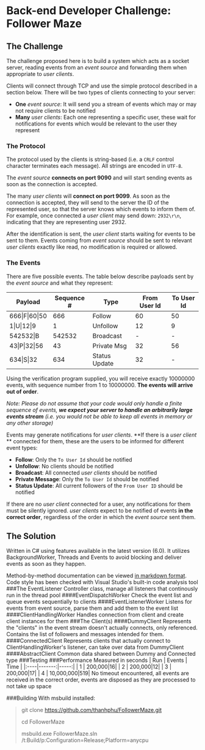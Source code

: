 # Back-end Developer Challenge: Follower Maze

## The Challenge
The challenge proposed here is to build a system which acts as a socket
server, reading events from an *event source* and forwarding them when
appropriate to *user clients*.

Clients will connect through TCP and use the simple protocol described in a
section below. There will be two types of clients connecting to your server:

- **One** *event source*: It will send you a
stream of events which may or may not require clients to be notified
- **Many** *user clients*: Each one representing a specific user,
these wait for notifications for events which would be relevant to the
user they represent

### The Protocol
The protocol used by the clients is string-based (i.e. a `CRLF` control
character terminates each message). All strings are encoded in `UTF-8`.

The *event source* **connects on port 9090** and will start sending
events as soon as the connection is accepted.

The many *user clients* will **connect on port 9099**. As soon
as the connection is accepted, they will send to the server the ID of
the represented user, so that the server knows which events to
inform them of. For example, once connected a *user client* may send down:
`2932\r\n`, indicating that they are representing user 2932.

After the identification is sent, the *user client* starts waiting for
events to be sent to them. Events coming from *event source* should be
sent to relevant *user clients* exactly like read, no modification is
required or allowed.

### The Events
There are five possible events. The table below describe payloads
sent by the *event source* and what they represent:

| Payload    | Sequence #| Type         | From User Id | To User Id |
|------------|-----------|--------------|--------------|------------|
|666&#124;F&#124;60&#124;50 | 666       | Follow       | 60           | 50         |
|1&#124;U&#124;12&#124;9    | 1         | Unfollow     | 12           | 9          |
|542532&#124;B    | 542532    | Broadcast    | -            | -          |
|43&#124;P&#124;32&#124;56  | 43        | Private Msg  | 32           | 56         |
|634&#124;S&#124;32    | 634       | Status Update| 32           | -          |

Using the verification program supplied, you will receive exactly 10000000 events,
with sequence number from 1 to 10000000. **The events will arrive out of order**.

*Note: Please do not assume that your code would only handle a finite sequence
of events, **we expect your server to handle an arbitrarily large events stream**
(i.e. you would not be able to keep all events in memory or any other storage)*

Events may generate notifications for *user clients*. **If there is a
*user client* ** connected for them, these are the users to be
informed for different event types:

* **Follow**: Only the `To User Id` should be notified
* **Unfollow**: No clients should be notified
* **Broadcast**: All connected *user clients* should be notified
* **Private Message**: Only the `To User Id` should be notified
* **Status Update**: All current followers of the `From User ID` should be notified

If there are no *user client* connected for a user, any notifications
for them must be silently ignored. *user clients* expect to be notified of
events **in the correct order**, regardless of the order in which the
*event source* sent them.

## The Solution
Written in C# using features available in the latest version (6.0). It utilizes BackgroundWorker, Threads and Events to avoid blocking and deliver events as soon as they happen.

Method-by-method documentation can be viewed [in markdown format](Docs/FollowerMazeServer.GeneratedXmlDoc.md). Code style has been checked with Visual Studio's built-in code analysis tool
###The EventListener
Controller class, manage all listeners that continously run in the thread pool
####EventDispatchWorker
Check the event list and queue events sequentially to clients
####EventListenerWorker
Listens for events from event source, parse them and add them to the event list
####ClientHandlingWorker
Handles connection from client and create client instances for them
###The Client(s)
####DummyClient
Represents the "clients" in the event stream doesn't actually connects, only referenced. Contains the list of followers and messages intended for them.
####ConnectedClient
Represents clients that actually connect to ClientHandlingWorker's listener, can take over data from DummyClient
####AbstractClient
Common data shared between Dummy and Connected type
###Testing
###Performance
Measured in seconds
| Run | Events | Time |
|:----|-------:|-----:|
| 1   | 200,000|16|
| 2   | 200,000|12|
| 3   | 200,000|17|
| 4   | 10,000,000|519|
No timeout encountered, all events are received in the correct order, events are disposed as they are processed to not take up space

###Building
With msbuild installed:

>git clone https://github.com/thanhphu/FollowerMaze.git
>
>cd FollowerMaze
>
>msbuild.exe FollowerMaze.sln /t:Build/p:Configuration=Release;Platform=anycpu
